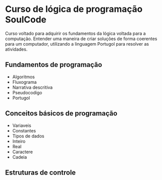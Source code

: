 # Curso de lógica de programação SoulCode

Curso voltado para adquirir os fundamentos da lógica voltada para a computação. Entender uma maneira de criar soluções de forma coerentes para um computador, utilizando a linguagem Portugol para resolver as atividades.


## Fundamentos de programação

* Algoritmos
* Fluxograma
* Narrativa descritiva
* Pseudocodigo
* Portugol

## Conceitos básicos de programação

* Variaveis
* Constantes
* Tipos de dados
* Inteiro
* Real 
* Caractere
* Cadeia

## Estruturas de controle
